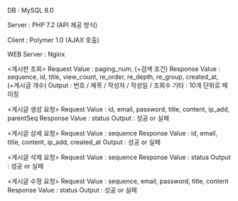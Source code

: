 DB : MySQL 8.0

Server : PHP 7.2
(API 제공 방식)

Client : Polymer 1.0
(AJAX 호출)

WEB Server : Nginx

<게시판 조회>
Request Value : paging_num, (+검색 조건)
Response Value : sequence, id, title, view_count, re_order, re_depth, re_group, created_at, (+게시글 개수)
Output : 번호 / 제목 / 작성자 / 작성일 / 조회수
기타 : 10개 단위로 페이징

<게시글 생성 요청>
Request Value : id, email, password, title, content, ip_add, parentSeq
Response Value : status
Output : 성공 or 실패

<게시글 상세 요청>
Request Value : sequence
Response Value : id, email, title, content, ip_add, created_at
Output : 성공 or 실패

<게시글 삭제 요청>
Request Value : sequence
Response Value : status
Output : 성공 or 실패

<게시글 수정 요청>
Request Value : sequence, email, password, title, content
Response Value : status
Output : 성공 or 실패
